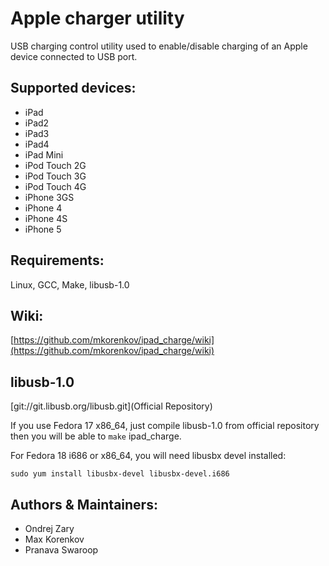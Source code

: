 Apple charger utility 
======================
USB charging control utility used to enable/disable charging of an Apple device connected to USB port.

Supported devices:
------------------
* iPad
* iPad2
* iPad3
* iPad4
* iPad Mini
* iPod Touch 2G
* iPod Touch 3G
* iPod Touch 4G
* iPhone 3GS
* iPhone 4
* iPhone 4S
* iPhone 5

Requirements:
-------------
Linux, GCC, Make, libusb-1.0

Wiki:
-----
[https://github.com/mkorenkov/ipad_charge/wiki](https://github.com/mkorenkov/ipad_charge/wiki)

libusb-1.0
----------
[git://git.libusb.org/libusb.git](Official Repository)

If you use Fedora 17 x86_64, just compile libusb-1.0 from official repository then you will be able to `make` ipad_charge.

For Fedora 18 i686 or x86_64, you will need libusbx devel installed:
```
sudo yum install libusbx-devel libusbx-devel.i686
```

Authors & Maintainers:
-------
* Ondrej Zary
* Max Korenkov
* Pranava Swaroop

